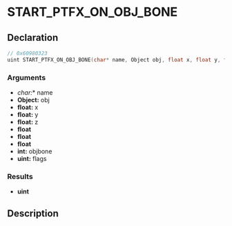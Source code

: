 # START_PTFX_ON_OBJ_BONE

## Declaration
```cpp
// 0x60980323
uint START_PTFX_ON_OBJ_BONE(char* name, Object obj, float x, float y, float z, float, float, float, int objbone, uint flags);
```

### Arguments
- **char*:** name
- **Object:** obj
- **float:** x
- **float:** y
- **float:** z
- **float**
- **float**
- **float**
- **int:** objbone
- **uint:** flags

### Results
- **uint**

## Description
